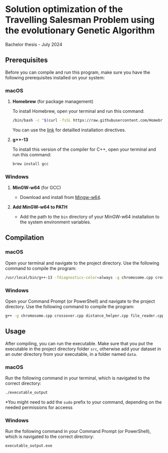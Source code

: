 # Solution optimization of the Travelling Salesman Problem using the evolutionary Genetic Algorithm

Bachelor thesis - July 2024

## Prerequisites

Before you can compile and run this program, make sure you have the following prerequisites installed on your system:

### macOS
1. **Homebrew** (for package management)
   
   To install Homebrew, open your terminal and run this command:
    ```bash
    /bin/bash -c "$(curl -fsSL https://raw.githubusercontent.com/Homebrew/install/HEAD/install.sh)"
    ```
    You can use the [link](https://docs.brew.sh/Installation) for detailled installation directives.
    
2. **g++-13**
   
   To install this version of the compiler for C++, open your terminal and run this command: 
    ```bash
    brew install gcc
    ```

### Windows
1. **MinGW-w64** (for GCC)
    - Download and install from [Mingw-w64](https://www.mingw-w64.org/downloads/).

2. **Add MinGW-w64 to PATH**
    - Add the path to the `bin` directory of your MinGW-w64 installation to the system environment variables.

## Compilation

### macOS 
Open your terminal and navigate to the project directory. Use the following command to compile the program:

```bash
/usr/local/bin/g++-13 -fdiagnostics-color=always -g chromosome.cpp crossover.cpp distance_helper.cpp file_reader.cpp mutation.cpp point.cpp population.cpp tsp_ga.cpp main.cpp -o executable_output
```

### Windows
Open your Command Prompt (or PowerShell) and navigate to the project directory. Use the following command to compile the program:
```bash
g++ -g chromosome.cpp crossover.cpp distance_helper.cpp file_reader.cpp mutation.cpp point.cpp population.cpp tsp_ga.cpp main.cpp -o executable_output.exe
```

## Usage

After compiling, you can run the executable. Make sure that you put the executable in the project directory folder `src`, otherwise add your dataset in an outer directory from your executable, in a folder named `data`.

### macOS
Run the following command in your terminal, which is navigated to the correct directory:

```bash
./executable_output
```
*You might need to add the `sudo` prefix to your command, depending on the needed permissions for acceess

### Windows
Run the following command in your Command Prompt (or PowerShell), which is navigated to the correct directory:

```bash
executable_output.exe
```

